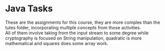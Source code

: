 # Java Tasks
These are the assignments for this course, they are more complex than the tutes folder, incorporating multiple concepts from those activities. \
All of them involve taking from the input stream to some degree while cryptography is focused on String manipulation, quadratic is more mathematical and squares does some array work.